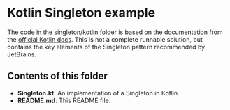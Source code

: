 # Kotlin Singleton example
The code in the singleton/kotlin folder is based on the documentation from the [official Kotlin docs](https://kotlinlang.org/docs/object-declarations.html#object-declarations-overview). This is not a complete runnable solution, but contains the key elements of the Singleton pattern recommended by JetBrains.

## Contents of this folder
- **Singleton.kt**: An implementation of a Singleton in Kotlin
- **README.md**: This README file.